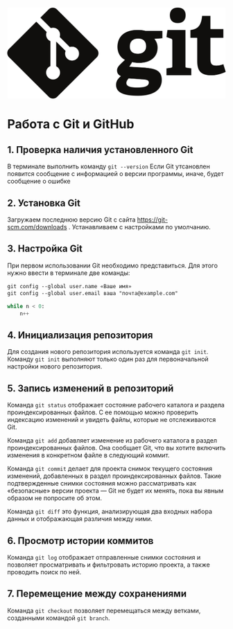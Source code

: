 ![Logo](git.png)
# Работа с Git и GitHub

## 1. Проверка наличия установленного Git
В терминале выполнить команду `git --version`
Если Git утсановлен появится сообщение с информацией о версии программы, иначе, будет сообщение о ошибке

## 2. Установка Git
Загружаем последнюю версию Git с сайта https://git-scm.com/downloads .
Устанавливаем с настройками по умолчанию.

## 3. Настройка Git
При первом использовании Git необходимо представиться. Для этого нужно ввести в терминале две команды: 
```
git config --global user.name «Ваше имя»
git config --global user.email ваша "почта@example.com"
```

```Python
while n < 0:
    n++
```

## 4. Инициализация репозитория
Для создания нового репозитория используется команда ```git init```. Команду ``` git init ``` выполняют только один раз для первоначальной настройки нового репозитория.

## 5. Запись изменений в репозиторий
Команда ```git status``` отображает состояние рабочего каталога и раздела проиндексированных файлов. С ее помощью можно проверить индексацию изменений и увидеть файлы, которые не отслеживаются Git.

Команда ```git add``` добавляет изменение из рабочего каталога в раздел проиндексированных файлов. Она сообщает Git, что вы хотите включить изменения в конкретном файле в следующий коммит.

Команда ```git commit``` делает для проекта снимок текущего состояния изменений, добавленных в раздел проиндексированных файлов. Такие подтвержденные снимки состояния можно рассматривать как «безопасные» версии проекта — Git не будет их менять, пока вы явным образом не попросите об этом. 

Команда ```git diff``` это функция, анализирующая два входных набора данных и отображающая различия между ними.

## 6. Просмотр истории коммитов
Команда ```git log``` отображает отправленные снимки состояния и позволяет просматривать и фильтровать историю проекта, а также проводить поиск по ней.

## 7. Перемещение между сохранениями
Команда ```git checkout``` позволяет перемещаться между ветками, созданными командой ```git branch```.